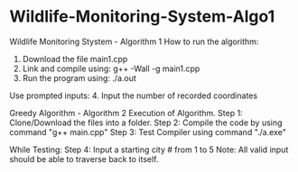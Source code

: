 # Wildlife-Monitoring-System-Algo1

Wildlife Monitoring Stystem - Algorithm 1
How to run the algorithm:
1. Download the file main1.cpp
2. Link and compile using: g++ -Wall -g main1.cpp
3. Run the program using: ./a.out

Use prompted inputs:
4. Input the number of recorded coordinates

Greedy Algorithm - Algorithm 2
Execution of Algorithm.
Step 1: Clone/Download the files into a folder.
Step 2: Compile the code by using command "g++ main.cpp"
Step 3: Test Compiler using command "./a.exe"

While Testing:
Step 4: Input a starting city # from 1 to 5
Note: All valid input should be able to traverse back to itself.
